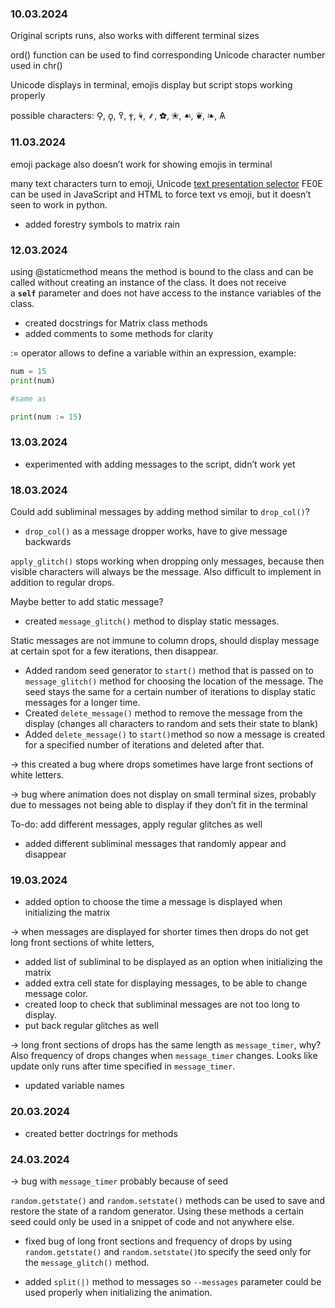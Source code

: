 ### 10.03.2024

Original scripts runs, also works with different terminal sizes

ord() function can be used to find corresponding Unicode character number used in chr()

Unicode displays in terminal, emojis display but script stops working properly

possible characters: ⚲, ϙ, ߉, ⲯ, ⚘, ⸙, ✿, ❀, ☙, ❦, ❧, Ѧ

### 11.03.2024

emoji package also doesn’t work for showing emojis in terminal

many text characters turn to emoji, Unicode [text presentation selector](http://www.unicode.org/reports/tr51/#def_text_presentation_selector) FE0E can be used in JavaScript and HTML to force text vs emoji, but it doesn’t seen to work in python. 

- added forestry symbols to matrix rain

### 12.03.2024

using @staticmethod means the method is bound to the class and can be called without creating an instance of the class. It does not receive a **`self`** parameter and does not have access to the instance variables of the class.

- created docstrings for Matrix class methods
- added comments to some methods for clarity

:= operator allows to define a variable within an expression, example: 

```python
num = 15
print(num)

#same as

print(num := 15)

```

### 13.03.2024

- experimented with adding messages to the script, didn’t work yet

### 18.03.2024

Could add subliminal messages by adding method similar to `drop_col()`?

- `drop_col()` as a message dropper works, have to give message backwards

`apply_glitch()` stops working when dropping only messages, because then visible characters will always be the message. Also difficult to implement in addition to regular drops.

Maybe better to add static message?

- created `message_glitch()` method to display static messages.

Static messages are not immune to column drops, should display message at certain spot for a few iterations, then disappear.

- Added random seed generator to `start()` method that is passed on to `message_glitch()` method for choosing the location of the message. The seed stays the same for a certain number of iterations to display static messages for a longer time.
- Created `delete_message()` method to remove the message from the display (changes all characters to random and sets their state to blank)
- Added `delete_message()` to `start()`method so now a message is created for a specified number of iterations and deleted after that.

→ this created a bug where drops sometimes have large front sections of white letters.

→ bug where animation does not display on small terminal sizes, probably due to messages not being able to display if they don’t fit in the terminal

To-do: add different messages, apply regular glitches as well

- added different subliminal messages that randomly appear and disappear

### 19.03.2024

- added option to choose the time a message is displayed when initializing the matrix

→ when messages are displayed for shorter times then drops do not get long front sections of white letters, 

- added list of subliminal to be displayed as an option when initializing the matrix
- added extra cell state for displaying messages, to be able to change message color.
- created loop to check that subliminal messages are not too long to display.
- put back regular glitches as well

→ long front sections of drops has the same length as `message_timer`, why? Also frequency of drops changes when `message_timer` changes. Looks like update only runs after time specified in `message_timer`.

- updated variable names

### 20.03.2024

- created better doctrings for methods

### 24.03.2024

→ bug with `message_timer` probably because of seed

`random.getstate()` and `random.setstate()` methods can be used to save and restore the state of a random generator. Using these methods a certain seed could only be used in a snippet of code and not anywhere else.

- fixed bug of long front sections and frequency of drops by using `random.getstate()` and `random.setstate()`to specify the seed only for the `message_glitch()` method.

- added `split(|)` method to messages so `--messages` parameter could be used properly when initializing the animation.
